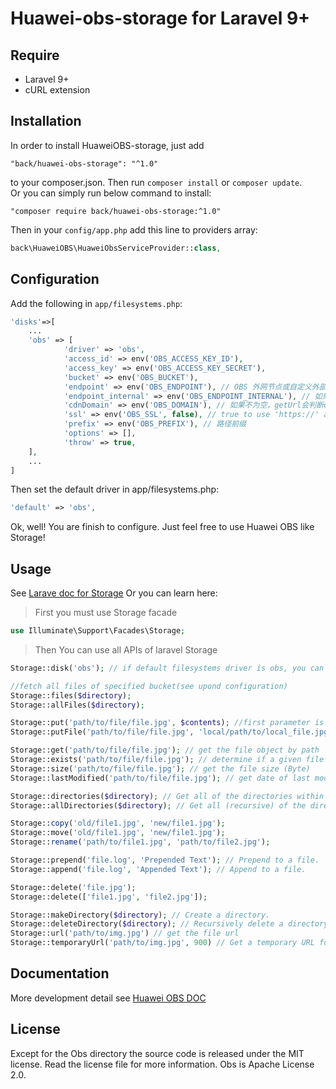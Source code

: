 # Huawei-obs-storage for Laravel 9+

## Require
- Laravel 9+
- cURL extension

## Installation
In order to install HuaweiOBS-storage, just add

    "back/huawei-obs-storage": "^1.0"

to your composer.json. Then run `composer install` or `composer update`.  
Or you can simply run below command to install:

    "composer require back/huawei-obs-storage:^1.0"
    
Then in your `config/app.php` add this line to providers array:
```php
back\HuaweiOBS\HuaweiObsServiceProvider::class,
```
## Configuration
Add the following in `app/filesystems.php`:
```php
'disks'=>[
    ...
    'obs' => [
            'driver' => 'obs',
            'access_id' => env('OBS_ACCESS_KEY_ID'),
            'access_key' => env('OBS_ACCESS_KEY_SECRET'),
            'bucket' => env('OBS_BUCKET'),
            'endpoint' => env('OBS_ENDPOINT'), // OBS 外网节点或自定义外部域名
            'endpoint_internal' => env('OBS_ENDPOINT_INTERNAL'), // 如果为空，则默认使用 endpoint 配置
            'cdnDomain' => env('OBS_DOMAIN'), // 如果不为空，getUrl会判断cdnDomain是否设定来决定返回的url，如果cdnDomain未设置，则使用endpoint来生成url，否则使用cdn
            'ssl' => env('OBS_SSL', false), // true to use 'https://' and false to use 'http://'. default is false,
            'prefix' => env('OBS_PREFIX'), // 路径前缀
            'options' => [],
            'throw' => true,
    ],
    ...
]
```
Then set the default driver in app/filesystems.php:
```php
'default' => 'obs',
```
Ok, well! You are finish to configure. Just feel free to use Huawei OBS like Storage!

## Usage
See [Larave doc for Storage](https://laravel.com/docs/9.x/filesystem#custom-filesystems)
Or you can learn here:

> First you must use Storage facade

```php
use Illuminate\Support\Facades\Storage;
```    
> Then You can use all APIs of laravel Storage

```php
Storage::disk('obs'); // if default filesystems driver is obs, you can skip this step

//fetch all files of specified bucket(see upond configuration)
Storage::files($directory);
Storage::allFiles($directory);

Storage::put('path/to/file/file.jpg', $contents); //first parameter is the target file path, second paramter is file content
Storage::putFile('path/to/file/file.jpg', 'local/path/to/local_file.jpg'); // upload file from local path

Storage::get('path/to/file/file.jpg'); // get the file object by path
Storage::exists('path/to/file/file.jpg'); // determine if a given file exists on the storage(OBS)
Storage::size('path/to/file/file.jpg'); // get the file size (Byte)
Storage::lastModified('path/to/file/file.jpg'); // get date of last modification

Storage::directories($directory); // Get all of the directories within a given directory
Storage::allDirectories($directory); // Get all (recursive) of the directories within a given directory

Storage::copy('old/file1.jpg', 'new/file1.jpg');
Storage::move('old/file1.jpg', 'new/file1.jpg');
Storage::rename('path/to/file1.jpg', 'path/to/file2.jpg');

Storage::prepend('file.log', 'Prepended Text'); // Prepend to a file.
Storage::append('file.log', 'Appended Text'); // Append to a file.

Storage::delete('file.jpg');
Storage::delete(['file1.jpg', 'file2.jpg']);

Storage::makeDirectory($directory); // Create a directory.
Storage::deleteDirectory($directory); // Recursively delete a directory.It will delete all files within a given directory, SO Use with caution please.
Storage::url('path/to/img.jpg') // get the file url
Storage::temporaryUrl('path/to/img.jpg', 900) // Get a temporary URL for the file at the given path.
```

## Documentation
More development detail see [Huawei OBS DOC](https://support.huaweicloud.com/api-obs/obs_04_0079.html)
## License
Except for the Obs directory the source code is released under the MIT license. Read the license file for more information.
Obs is Apache License 2.0.
